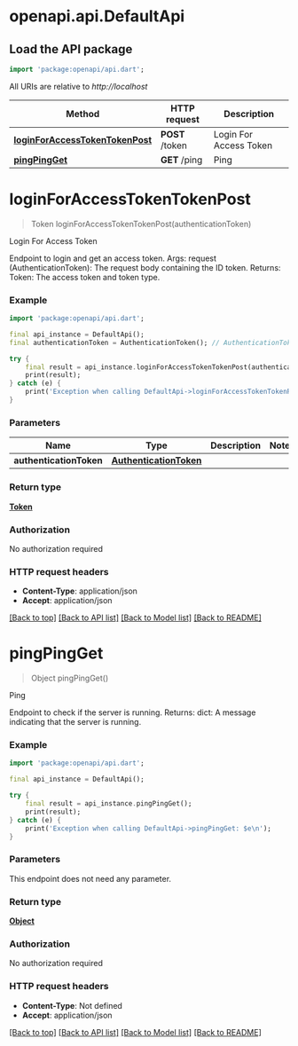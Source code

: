# openapi.api.DefaultApi

## Load the API package
```dart
import 'package:openapi/api.dart';
```

All URIs are relative to *http://localhost*

Method | HTTP request | Description
------------- | ------------- | -------------
[**loginForAccessTokenTokenPost**](DefaultApi.md#loginforaccesstokentokenpost) | **POST** /token | Login For Access Token
[**pingPingGet**](DefaultApi.md#pingpingget) | **GET** /ping | Ping


# **loginForAccessTokenTokenPost**
> Token loginForAccessTokenTokenPost(authenticationToken)

Login For Access Token

Endpoint to login and get an access token.  Args:     request (AuthenticationToken): The request body containing the ID token.  Returns:     Token: The access token and token type.

### Example
```dart
import 'package:openapi/api.dart';

final api_instance = DefaultApi();
final authenticationToken = AuthenticationToken(); // AuthenticationToken | 

try {
    final result = api_instance.loginForAccessTokenTokenPost(authenticationToken);
    print(result);
} catch (e) {
    print('Exception when calling DefaultApi->loginForAccessTokenTokenPost: $e\n');
}
```

### Parameters

Name | Type | Description  | Notes
------------- | ------------- | ------------- | -------------
 **authenticationToken** | [**AuthenticationToken**](AuthenticationToken.md)|  | 

### Return type

[**Token**](Token.md)

### Authorization

No authorization required

### HTTP request headers

 - **Content-Type**: application/json
 - **Accept**: application/json

[[Back to top]](#) [[Back to API list]](../README.md#documentation-for-api-endpoints) [[Back to Model list]](../README.md#documentation-for-models) [[Back to README]](../README.md)

# **pingPingGet**
> Object pingPingGet()

Ping

Endpoint to check if the server is running.  Returns:     dict: A message indicating that the server is running.

### Example
```dart
import 'package:openapi/api.dart';

final api_instance = DefaultApi();

try {
    final result = api_instance.pingPingGet();
    print(result);
} catch (e) {
    print('Exception when calling DefaultApi->pingPingGet: $e\n');
}
```

### Parameters
This endpoint does not need any parameter.

### Return type

[**Object**](Object.md)

### Authorization

No authorization required

### HTTP request headers

 - **Content-Type**: Not defined
 - **Accept**: application/json

[[Back to top]](#) [[Back to API list]](../README.md#documentation-for-api-endpoints) [[Back to Model list]](../README.md#documentation-for-models) [[Back to README]](../README.md)

